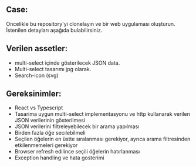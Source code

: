 ## Case:
Oncelikle bu repository'yi clonelayın ve bir web uygulaması oluşturun. İstenilen detayları aşağıda bulabilirsiniz.

## Verilen assetler:
* multi-select içinde gösterilecek JSON data.
* Multi-select tasarımı jpg olarak.
* Search-icon (svg)

## Gereksinimler:
* React vs Typescript
* Tasarima uygun multi-select implementasyonu ve http kullanarak verilen JSON verilerinin gösterilmesi
* JSON verilerini filtreleyebilecek bir arama yapılması
* Birden fazla öğe secılebilmeli
* Seçilen öğelerin en üstte sıralanması gerekiyor, ayrıca arama filtresinden etkilenmemeleri gerekiyor
* Browser refresh edilince seçili öğelerin hatırlanması
* Exception handling ve hata gosterimi